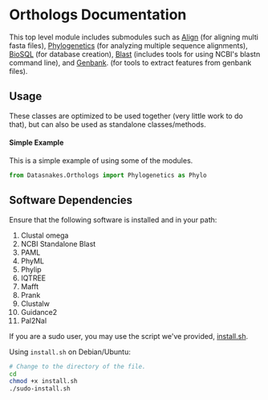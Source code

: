 Orthologs Documentation
========================
This top level module includes submodules such as [Align](https://github.com/datasnakes/Datasnakes-Scripts/blob/master/Datasnakes/Orthologs/Align/README.md) (for aligning multi fasta files),
[Phylogenetics](https://github.com/datasnakes/Datasnakes-Scripts/blob/master/Datasnakes/Orthologs/Phylogenetics/README.md) (for analyzing multiple sequence alignments), [BioSQL]() (for database creation),
[Blast](https://github.com/datasnakes/Datasnakes-Scripts/tree/master/Datasnakes/Orthologs/Blast) (includes tools for using NCBI's blastn command line), and [Genbank](https://github.com/datasnakes/Datasnakes-Scripts/blob/master/Datasnakes/Orthologs/Genbank/README.md).
(for tools to extract features from genbank files).

## Usage
These classes are optimized to be used together (very little work to do that),
but can also be used as standalone classes/methods.


#### Simple Example

This is a simple example of using some of the modules.

``` python
from Datasnakes.Orthologs import Phylogenetics as Phylo

```

## Software Dependencies
Ensure that the following software is installed and in your path:
1. Clustal omega
2. NCBI Standalone Blast
3. PAML
4. PhyML
5. Phylip
6. IQTREE
7. Mafft
8. Prank
9. Clustalw
10. Guidance2
11. Pal2Nal

If you are a sudo user, you may use the script we've provided, [install.sh](https://github.com/datasnakes/Datasnakes-Scripts/blob/master/Datasnakes/Orthologs/install.sh).

Using `install.sh` on Debian/Ubuntu:

``` bash
# Change to the directory of the file.
cd
chmod +x install.sh
./sudo-install.sh

```
